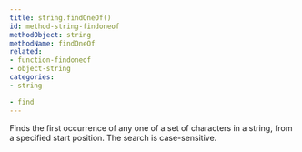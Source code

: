 ```yaml
---
title: string.findOneOf()
id: method-string-findoneof
methodObject: string
methodName: findOneOf
related:
- function-findoneof
- object-string
categories:
- string

- find
---
```


Finds the first occurrence of any one of a set of characters
in a string, from a specified start position. The search is
case-sensitive.